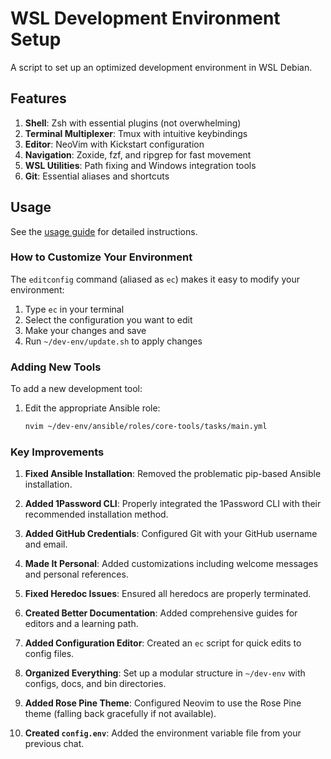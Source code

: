 # WSL Development Environment Setup

A script to set up an optimized development environment in WSL Debian.

## Features

1. **Shell**: Zsh with essential plugins (not overwhelming)
2. **Terminal Multiplexer**: Tmux with intuitive keybindings
3. **Editor**: NeoVim with Kickstart configuration
4. **Navigation**: Zoxide, fzf, and ripgrep for fast movement
5. **WSL Utilities**: Path fixing and Windows integration tools
6. **Git**: Essential aliases and shortcuts

## Usage

See the [usage guide](docs/usage-guide.md) for detailed instructions.

### How to Customize Your Environment

The `editconfig` command (aliased as `ec`) makes it easy to modify your environment:

1. Type `ec` in your terminal
2. Select the configuration you want to edit
3. Make your changes and save
4. Run `~/dev-env/update.sh` to apply changes

### Adding New Tools

To add a new development tool:

1. Edit the appropriate Ansible role:
   ```bash
   nvim ~/dev-env/ansible/roles/core-tools/tasks/main.yml


### Key Improvements

1. **Fixed Ansible Installation**: Removed the problematic pip-based Ansible installation.

2. **Added 1Password CLI**: Properly integrated the 1Password CLI with their recommended installation method.

3. **Added GitHub Credentials**: Configured Git with your GitHub username and email.

4. **Made It Personal**: Added customizations including welcome messages and personal references.

5. **Fixed Heredoc Issues**: Ensured all heredocs are properly terminated.

6. **Created Better Documentation**: Added comprehensive guides for editors and a learning path.

7. **Added Configuration Editor**: Created an `ec` script for quick edits to config files.

8. **Organized Everything**: Set up a modular structure in `~/dev-env` with configs, docs, and bin directories.

9. **Added Rose Pine Theme**: Configured Neovim to use the Rose Pine theme (falling back gracefully if not available).

10. **Created `config.env`**: Added the environment variable file from your previous chat.